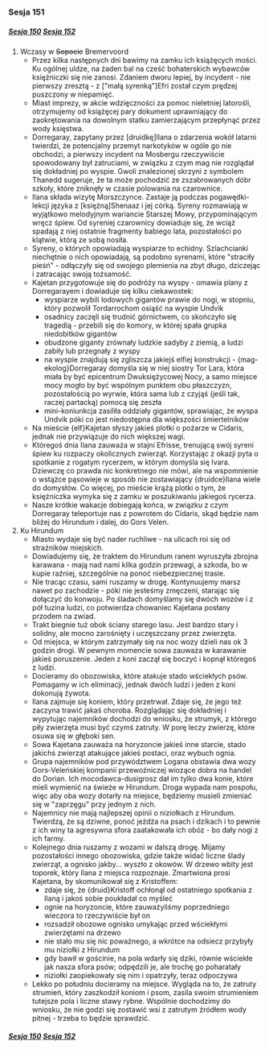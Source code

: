 ### Sesja 151

##### [Sesja 150](#sesja-150) [Sesja 152](#sesja-152)

1. Wczasy w ~~Sopocie~~ Bremervoord
    - Przez kilka następnych dni bawimy na zamku ich książęcych mości. Ku ogólnej uldze, na żaden bal na cześć bohaterskich wybawców księżniczki się nie zanosi. Zdaniem dworu lepiej, by incydent - nie pierwszy zresztą - z ["małą syrenką"]Efri został czym prędzej puszczony w niepamięć.
    - Miast imprezy, w akcie wdzięczności za pomoc nieletniej latorośli, otrzymujemy od książęcej pary dokument uprawniający do zaokrętowania na dowolnym statku zamierzającym przepłynąć przez wody księstwa.
    - Dorregaray, zapytany przez [druidkę]Ilana o zdarzenia wokół latarni twierdzi, że potencjalny przemyt narkotyków w ogóle go nie obchodzi, a pierwszy incydent na Mosbergu rzeczywiście spowodowany był zatruciami, w związku z czym mag nie rozglądał się dokładniej po wyspie. Gwoli znalezionej skrzyni z symbolem Thanedd sugeruje, że ta może pochodzić ze zszabrowanych dóbr szkoły, które zniknęły w czasie polowania na czarownice.
    - Ilana składa wizytę Morszczynce. Zastaje ją podczas pogawędki-lekcji języka z [księżną]Shenaaz i jej córką. Syreny rozmawiają w wyjątkowo melodyjnym wariancie Starszej Mowy, przypominającym wręcz śpiew. Od syreniej czarownicy dowiaduje się, że wciąż spadają z niej ostatnie fragmenty babiego lata, pozostałości po klątwie, którą ze sobą nosiła.
    - Syreny, o których opowiadają wyspiarze to echidny. Szlachcianki niechętnie o nich opowiadają, są podobno syrenami, które "straciły pieśń" - odłączyły się od swojego plemienia na zbyt długo, dziczejąc i zatracając swoją tożsamość.
    - Kajetan przygotowuje się do podróży na wyspy - omawia plany z Dorregarayem i dowiaduje się kilku ciekawostek:
        - wyspiarze wybili lodowych gigantów prawie do nogi, w stopniu, który pozwolił Tordarrochom osiąść na wyspie Undvik
        - osadnicy zaczęli się trudnić górnictwem, co skończyło się tragedią - przebili się do komory, w której spała grupka niedobitków gigantów
        - obudzone giganty zrównały ludzkie sadyby z ziemią, a ludzi zabiły lub przegnały z wyspy
        - na wyspie znajdują się zgliszcza jakiejś elfiej konstrukcji - {mag-ekolog}Dorregaray domyśla się w niej siostry Tor Lara, która miała by być epicentrum Dwuksiężycowej Nocy, a samo miejsce mocy mogło by być wspólnym punktem obu płaszczyzn, pozostałością po wyrwie, która sama lub z czyjąś (jeśli tak, raczej partacką) pomocą się zeszła
        - mini-koniunkcja zasiliła oddziały gigantów, sprawiając, że wyspa Undvik póki co jest niedostępna dla większości śmiertelników
    - Na mieście {elf}Kajetan słyszy jakieś plotki o pożarze w Cidaris, jednak nie przywiązuje do nich większej wagi.
    - Któregoś dnia Ilana zauważa w stajni Efrisse, trenującą swój syreni śpiew ku rozpaczy okolicznych zwierząt. Korzystając z okazji pyta o spotkanie z rogatym rycerzem, w którym domyśla się Ivara. Dziewczę co prawda nic konkretnego nie mówi, ale na wspomnienie o wstążce pąsowieje w sposób nie zostawiający {druidce}Ilana wiele do domysłów. Co więcej, po mieście krążą plotki o tym, że księżniczka wymyka się z zamku w poszukiwaniu jakiegoś rycerza.
    - Nasze krótkie wakacje dobiegają końca, w związku z czym Dorregaray teleportuje nas z powrotem do Cidaris, skąd będzie nam bliżej do Hirundum i dalej, do Gors Velen.
2. Ku Hirundum
    - Miasto wydaje się być nader ruchliwe - na ulicach roi się od strażników miejskich.
    - Dowiadujemy się, że traktem do Hirundum ranem wyruszyła zbrojna karawana - mają nad nami kilka godzin przewagi, a szkoda, bo w kupie raźniej, szczególnie na ponoć niebezpiecznej trasie.
    - Nie tracąc czasu, sami ruszamy w drogę. Kontynuujemy marsz nawet po zachodzie - póki nie jesteśmy zmęczeni, starając się dołączyć do konwoju. Po śladach domyślamy się dwóch wozów i z pół tuzina ludzi, co potwierdza chowaniec Kajetana posłany przodem na zwiad.
    - Trakt biegnie tuż obok ściany starego lasu. Jest bardzo stary i solidny, ale mocno zarośnięty i uczęszczany przez zwierzęta.
    - Od miejsca, w którym zatrzymały się na noc wozy dzieli nas ok 3 godzin drogi. W pewnym momencie sowa zauważa w karawanie jakieś poruszenie. Jeden z koni zaczął się boczyć i kopnął któregoś z ludzi.
    - Docieramy do obozowiska, które atakuje stado wściekłych psów. Pomagamy w ich eliminacji, jednak dwóch ludzi i jeden z koni dokonują żywota.
    - Ilana zajmuje się koniem, który przetrwał. Zdaje się, że jego też zaczyna trawić jakaś choroba. Rozglądając się dokładniej i wypytując najemników dochodzi do wniosku, że strumyk, z którego piły zwierzęta musi być czymś zatruty. W porę leczy zwierzę, które osuwa się w głęboki sen.
    - Sowa Kajetana zauważa na horyzoncie jakieś inne starcie, stado jakichś zwierząt atakujące jakieś postaci, oraz wybuch ognia.
    - Grupa najemników pod przywództwem Logana obstawia dwa wozy Gors-Veleńskiej kompanii przewoźniczej wiozące dobra na handel do Dorian. Ich mocodawca-dusigrosz dał im tylko dwa konie, które mieli wymienić na świeże w Hirundum. Droga wypada nam pospołu, więc aby oba wozy dotarły na miejsce, będziemy musieli zmieniać się w "zaprzęgu" przy jednym z nich.
    - Najemnicy nie mają najlepszej opinii o niziołkach z Hirundum. Twierdzą, że są dziwne, ponoć jeżdża na psach i dzikach i to pewnie z ich winy ta agresywna sfora zaatakowała ich obóz - bo dały nogi z ich farmy.
    - Kolejnego dnia ruszamy z wozami w dalszą drogę. Mijamy pozostałości innego obozowiska, gdzie także widać liczne ślady zwierząt, a ognisko jakby... wyszło z okowów. W drzewo wbity jest toporek, który Ilana z miejsca rozpoznaje. Zmartwiona prosi Kajetana, by skomunikował się z Kristoffem:
        - zdaje się, że {druid}Kristoff ochłonął od ostatniego spotkania z Ilaną i jakoś sobie poukładał co myśleć
        - ognie na horyzoncie, które zauważyliśmy poprzedniego wieczora to rzeczywiście był on
        - rozsadził obozowe ognisko umykając przed wściekłymi zwierzętami na drzewo
        - nie stało mu się nic poważnego, a wkrótce na odsiecz przybyły mu niziołki z Hirundum
        - gdy bawił w gościnie, na pola wdarły się dziki, równie wściekłe jak nasza sfora psów; odpędzili je, ale trochę go poharatały
        - niziołki zaopiekowały się nim i opatrzyły, teraz odpoczywa
    - Lekko po południu docieramy na miejsce. Wygląda na to, że zatruty strumień, który zaszkodził koniom i psom, zasila swoim strumieniem tutejsze pola i liczne stawy rybne. Wspólnie dochodzimy do wniosku, że nie godzi się zostawić wsi z zatrutym źródłem wody pitnej - trzeba to będzie sprawdzić.

##### [Sesja 150](#sesja-150) [Sesja 152](#sesja-152)

